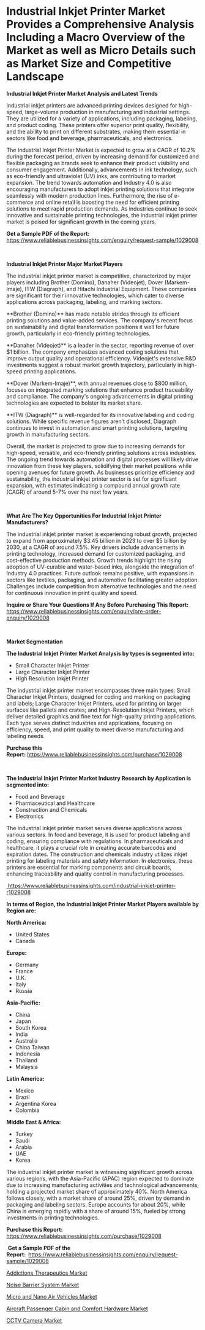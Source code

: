 <p><h1>Industrial Inkjet Printer Market Provides a Comprehensive Analysis Including a Macro Overview of the Market as well as Micro Details such as Market Size and Competitive Landscape</h1></p><p><strong>Industrial Inkjet Printer Market Analysis and Latest Trends</strong></p>
<p><p>Industrial inkjet printers are advanced printing devices designed for high-speed, large-volume production in manufacturing and industrial settings. They are utilized for a variety of applications, including packaging, labeling, and product coding. These printers offer superior print quality, flexibility, and the ability to print on different substrates, making them essential in sectors like food and beverage, pharmaceuticals, and electronics.</p><p>The Industrial Inkjet Printer Market is expected to grow at a CAGR of 10.2% during the forecast period, driven by increasing demand for customized and flexible packaging as brands seek to enhance their product visibility and consumer engagement. Additionally, advancements in ink technology, such as eco-friendly and ultraviolet (UV) inks, are contributing to market expansion. The trend towards automation and Industry 4.0 is also encouraging manufacturers to adopt inkjet printing solutions that integrate seamlessly with modern production lines. Furthermore, the rise of e-commerce and online retail is boosting the need for efficient printing solutions to meet rapid production demands. As industries continue to seek innovative and sustainable printing technologies, the industrial inkjet printer market is poised for significant growth in the coming years.</p></p>
<p><strong>Get a Sample PDF of the Report:&nbsp;</strong> <a href="https://www.reliablebusinessinsights.com/enquiry/request-sample/1029008">https://www.reliablebusinessinsights.com/enquiry/request-sample/1029008</a></p>
<p>&nbsp;</p>
<p><strong>Industrial Inkjet Printer Major Market Players</strong></p>
<p><p>The industrial inkjet printer market is competitive, characterized by major players including Brother (Domino), Danaher (Videojet), Dover (Markem-Imaje), ITW (Diagraph), and Hitachi Industrial Equipment. These companies are significant for their innovative technologies, which cater to diverse applications across packaging, labeling, and marking sectors.</p><p>**Brother (Domino)** has made notable strides through its efficient printing solutions and value-added services. The company's recent focus on sustainability and digital transformation positions it well for future growth, particularly in eco-friendly printing technologies.</p><p>**Danaher (Videojet)** is a leader in the sector, reporting revenue of over $1 billion. The company emphasizes advanced coding solutions that improve output quality and operational efficiency. Videojet's extensive R&D investments suggest a robust market growth trajectory, particularly in high-speed printing applications.</p><p>**Dover (Markem-Imaje)**, with annual revenues close to $800 million, focuses on integrated marking solutions that enhance product traceability and compliance. The company's ongoing advancements in digital printing technologies are expected to bolster its market share.</p><p>**ITW (Diagraph)** is well-regarded for its innovative labeling and coding solutions. While specific revenue figures aren’t disclosed, Diagraph continues to invest in automation and smart printing solutions, targeting growth in manufacturing sectors.</p><p>Overall, the market is projected to grow due to increasing demands for high-speed, versatile, and eco-friendly printing solutions across industries. The ongoing trend towards automation and digital processes will likely drive innovation from these key players, solidifying their market positions while opening avenues for future growth. As businesses prioritize efficiency and sustainability, the industrial inkjet printer sector is set for significant expansion, with estimates indicating a compound annual growth rate (CAGR) of around 5-7% over the next few years.</p></p>
<p>&nbsp;</p>
<p><strong>What Are The Key Opportunities For Industrial Inkjet Printer Manufacturers?</strong></p>
<p><p>The industrial inkjet printer market is experiencing robust growth, projected to expand from approximately $3.45 billion in 2023 to over $5 billion by 2030, at a CAGR of around 7.5%. Key drivers include advancements in printing technology, increased demand for customized packaging, and cost-effective production methods. Growth trends highlight the rising adoption of UV-curable and water-based inks, alongside the integration of Industry 4.0 practices. Future outlook remains positive, with expansions in sectors like textiles, packaging, and automotive facilitating greater adoption. Challenges include competition from alternative technologies and the need for continuous innovation in print quality and speed.</p></p>
<p><strong>Inquire or Share Your Questions If Any Before Purchasing This Report:</strong> <a href="https://www.reliablebusinessinsights.com/enquiry/pre-order-enquiry/1029008">https://www.reliablebusinessinsights.com/enquiry/pre-order-enquiry/1029008</a></p>
<p>&nbsp;</p>
<p><strong>Market Segmentation</strong></p>
<p><strong>The Industrial Inkjet Printer Market Analysis by types is segmented into:</strong></p>
<p><ul><li>Small Character Inkjet Printer</li><li>Large Character Inkjet Printer</li><li>High Resolution Inkjet Printer</li></ul></p>
<p><p>The industrial inkjet printer market encompasses three main types: Small Character Inkjet Printers, designed for coding and marking on packaging and labels; Large Character Inkjet Printers, used for printing on larger surfaces like pallets and crates; and High-Resolution Inkjet Printers, which deliver detailed graphics and fine text for high-quality printing applications. Each type serves distinct industries and applications, focusing on efficiency, speed, and print quality to meet diverse manufacturing and labeling needs.</p></p>
<p><strong>Purchase this Report:&nbsp;</strong><a href="https://www.reliablebusinessinsights.com/purchase/1029008">https://www.reliablebusinessinsights.com/purchase/1029008</a></p>
<p>&nbsp;</p>
<p><strong>The Industrial Inkjet Printer Market Industry Research by Application is segmented into:</strong></p>
<p><ul><li>Food and Beverage</li><li>Pharmaceutical and Healthcare</li><li>Construction and Chemicals</li><li>Electronics</li></ul></p>
<p><p>The industrial inkjet printer market serves diverse applications across various sectors. In food and beverage, it is used for product labeling and coding, ensuring compliance with regulations. In pharmaceuticals and healthcare, it plays a crucial role in creating accurate barcodes and expiration dates. The construction and chemicals industry utilizes inkjet printing for labeling materials and safety information. In electronics, these printers are essential for marking components and circuit boards, enhancing traceability and quality control in manufacturing processes.</p></p>
<p><a href="https://www.reliablebusinessinsights.com/industrial-inkjet-printer-r1029008">&nbsp;https://www.reliablebusinessinsights.com/industrial-inkjet-printer-r1029008</a></p>
<p><strong>In terms of Region, the Industrial Inkjet Printer Market Players available by Region are:</strong></p>
<p>
    <p> <strong> North America: </strong>
        <ul>
            <li>United States</li>
            <li>Canada</li>
        </ul>
        </p> 
    <p> <strong> Europe: </strong>
        <ul>
            <li>Germany</li>
            <li>France</li>
            <li>U.K.</li>
            <li>Italy</li>
            <li>Russia</li>
        </ul>
        </p> 
    <p> <strong> Asia-Pacific: </strong>
        <ul>
            <li>China</li>
            <li>Japan</li>
            <li>South Korea</li>
            <li>India</li>
            <li>Australia</li>
            <li>China Taiwan</li>
            <li>Indonesia</li>
            <li>Thailand</li>
            <li>Malaysia</li>
        </ul>
        </p> 
    <p> <strong> Latin America: </strong>
        <ul>
            <li>Mexico</li>
            <li>Brazil</li>
            <li>Argentina Korea</li>
            <li>Colombia</li>
        </ul>
        </p> 
    <p> <strong> Middle East & Africa: </strong>
        <ul>
            <li>Turkey</li>
            <li>Saudi</li>
            <li>Arabia</li>
            <li>UAE</li>
            <li>Korea</li>
        </ul>
    </p>
    </p>
<p><p>The industrial inkjet printer market is witnessing significant growth across various regions, with the Asia-Pacific (APAC) region expected to dominate due to increasing manufacturing activities and technological advancements, holding a projected market share of approximately 40%. North America follows closely, with a market share of around 25%, driven by demand in packaging and labeling sectors. Europe accounts for about 20%, while China is emerging rapidly with a share of around 15%, fueled by strong investments in printing technologies.</p></p>
<p><strong>Purchase this Report: </strong><a href="https://www.reliablebusinessinsights.com/purchase/1029008">https://www.reliablebusinessinsights.com/purchase/1029008</a></p>
<p>&nbsp;<strong>Get a Sample PDF of the Report:&nbsp;&nbsp;</strong><a href="https://www.reliablebusinessinsights.com/enquiry/request-sample/1029008">https://www.reliablebusinessinsights.com/enquiry/request-sample/1029008</a></p>
<p><strong></strong></p>
<p><p><a href="https://www.linkedin.com/pulse/evaluating-global-addictions-therapeutics-market-trends-growth-yo14c?trackingId=GMixBwwuR1Sp01yfKtO5Tw%3D%3D">Addictions Therapeutics Market</a></p><p><a href="https://issuu.com/reportprime-2/docs/noise-barrier-system-market-size-20_3291460c6b713b">Noise Barrier System Market</a></p><p><a href="https://medium.com/@jakobeblake51/micro-and-nano-air-vehicles-market-size-by-type-micro-air-vehicles-nano-air-vehicles-by-product-f008015ecfbc">Micro and Nano Air Vehicles Market</a></p><p><a href="https://medium.com/@ralphyoung1949/market-forecasting-change-global-aircraft-passenger-cabin-and-comfort-hardware-market-dynamics-and-aa669253ae74">Aircraft Passenger Cabin and Comfort Hardware Market</a></p><p><a href="https://github.com/hrhzhypq19/Market-Research-Report-List-1/blob/main/cctv-camera-market.md">CCTV Camera Market</a></p></p>